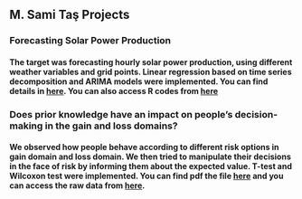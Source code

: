 ## M. Sami Taş Projects

### Forecasting Solar Power Production
#### The target was forecasting hourly solar power production, using different weather variables and grid points. Linear regression based on time series decomposition and ARIMA models were implemented. You can find details in [here](/files/Forecasting_Solar_Power_Production.html). You can also access R codes from [here](/files/R_codes_for_Forecasting_Solar_Power_Production.R)


### Does prior knowledge have an impact on people’s decision-making in the gain and loss domains?
#### We observed how people behave according to different risk options in gain domain and loss domain. We then tried to manipulate their decisions in the face of risk by informing them about the expected value. T-test and Wilcoxon test were implemented. You can find pdf the file [here](/files/EC438-Group_Experiment.pdf) and you can access the raw data from [here](/files/EC438-Group_Experiment-Raw_Data.xlsx).
